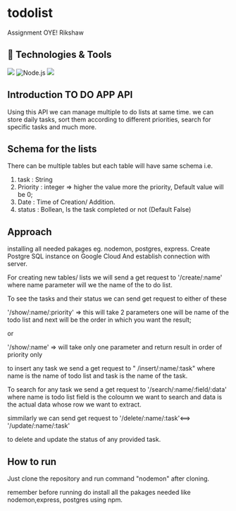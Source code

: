 # todolist
Assignment OYE! Rikshaw

## 🔧 Technologies & Tools

![](https://img.shields.io/badge/Tools-PostgreSQL-informational?style=flat&logo=postgresql&logoColor=white&color=2bbc8a)
![Node.js](https://img.shields.io/badge/-Node.js-333333?style=flat&logo=node.js)
<img src="https://img.shields.io/badge/Google%20Cloud%20-%234285F4.svg?&style=for-the-badge&logo=google-cloud&logoColor=white"/>

## Introduction TO DO APP API 
  Using this API we can manage multiple to do lists at same time. we can store daily tasks, sort them according to different priorities, search for specific tasks and much more.

## Schema for the lists

There can be multiple tables but each table will have same schema i.e.

1) task : String
2) Priority : integer => higher the value more the priority, Default value will be 0;
3) Date : Time of Creation/ Addition.
4) status : Bollean, Is the task completed or not (Default False)

## Approach ##


installing all needed pakages eg. nodemon, postgres, express.
Create Postgre SQL instance on Google Cloud And establish connection with server.



For creating new tables/ lists we will send a get request to  '/create/:name' where name parameter will we the name of the to do list.


To see the tasks and their status  we can send get request to either of these 

'/show/:name/:priority'
 => this will take 2 parameters one will be name of the todo list and next will be the order in which you want the result;

or

'/show/:name'
=> will take only one parameter and return result in order of priority only


to insert any task we send a get request to 
" /insert/:name/:task"
where name is the name of todo list and task is the name of the task.


To search for any task we send a get request to 
'/search/:name/:field/:data'
where name is todo list
field is the coloumn we want to search and data is the actual data whose row we want to extract.

simmilarly we can send get request to 
'/delete/:name/:task'<==> '/update/:name/:task'

 to delete and update the status of any provided task.



## How to run

Just clone the repository and run command "nodemon" after cloning.

remember before running do install all the pakages needed like nodemon,express, postgres using npm.
